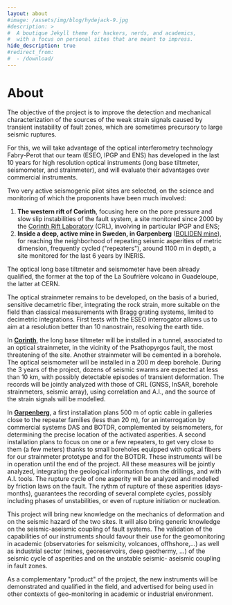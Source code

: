 ```yaml
---
layout: about
#image: /assets/img/blog/hydejack-9.jpg
#description: >
#  A boutique Jekyll theme for hackers, nerds, and academics,
#  with a focus on personal sites that are meant to impress.
hide_description: true
#redirect_from:
#  - /download/
---
```


# About

The objective of the project is to improve the detection and mechanical
characterization of the sources of the weak strain signals caused by transient
instability of fault zones, which are sometimes precursory to large seismic
ruptures.

For this, we will take advantage of the optical interferometry technology
Fabry-Perot that our team (ESEO, IPGP and ENS) has developed in the last 10
years for high resolution optical instruments (long base tiltmeter,
seismometer, and strainmeter), and will evaluate their advantages over
commercial instruments.


Two very active seismogenic pilot sites are selected, on the science and
monitoring of which the proponents have been much involved:

  1. **The western rift of Corinth**, focusing here on the pore pressure and
  slow slip instabilities of the fault system, a site monitored since 2000 by
  the [Corinth Rift Laboratory](http://crlab.eu) (CRL), involving in particular
  IPGP and ENS;
  2. **Inside a deep, active mine in Sweden, in Garpenberg** ([BOLIDEN
  mine](https://www.boliden.com/operations/mines/boliden-garpenberg)), for
  reaching the neighborhood of repeating seismic asperities of metric
  dimension, frequently cycled ("repeaters"), around 1100 m in depth, a site
  monitored for the last 6 years by INERIS.

The optical long base tiltmeter and seismometer have been already qualified,
the former at the top of the La Soufrière volcano in Guadeloupe, the latter at
CERN.

The optical strainmeter remains to be developed, on the basis of a buried,
sensitive decametric fiber, integrating the rock strain, more suitable on the
field than classical measurements with Bragg grating systems, limited to
decimetric integrations. First tests with the ESEO interrogator allows us to
aim at a resolution better than 10 nanostrain, resolving the earth tide.


In **[Corinth](http://crlab.eu)**, the long base tiltmeter will be installed in
a tunnel, associated to an optical strainmeter, in the vicinity of the
Psathopyrgos fault, the most threatening of the site. Another strainmeter will
be cemented in a borehole. The optical seismometer will be installed in a 200 m
deep borehole. During the 3 years of the project, dozens of seismic swarms are
expected at less than 10 km, with possibly detectable episodes of transient
deformation. The records will be jointly analyzed with those of CRL (GNSS,
InSAR, borehole strainmeters, seismic array), using correlation and A.I., and
the source of the strain signals will be modelled.


In
**[Garpenberg](https://www.boliden.com/operations/mines/boliden-garpenberg)**,
a first installation plans 500 m of optic cable in galleries close to the
repeater families (less than 20 m), for an interrogation by commercial systems
DAS and BOTDR, complemented by seismometers, for determining the precise
location of the activated asperities. A second installation plans to focus on
one or a few repeaters, to get very close to them (a few meters) thanks to
small boreholes equipped with optical fibers for our strainmeter prototype and
for the BOTDR. These instruments will be in operation until the end of the
project. All these measures will be jointly analyzed, integrating the
geological information from the drillings, and with A.I. tools. The rupture
cycle of one asperity will be analyzed and modelled by friction laws on the
fault. The rythm of rupture of these asperities (days-months), guarantees the
recording of several complete cycles, possibly including phases of
unstabilities, or even of rupture initiation or nucleation.


This project will bring new knowledge on the mechanics of deformation and on
the seismic hazard of the two sites. It will also bring generic knowledge on
the seismic-aseismic coupling of fault systems. The validation of the
capabilities of our instruments should favour their use for the geomonitoring
in academic (observatories for seismicity, volcanoes, offhshore,...) as well as
industrial sector (mines, georeservoirs, deep geothermy, ...) of the seismic
cycle of asperities and on the unstable seismic- aseismic coupling in fault
zones.

As a complementary "product" of the project, the new instruments will be
demonstrated and qualified in the field, and advertised for being used in other
contexts of geo-monitoring in academic or industrial environment.
